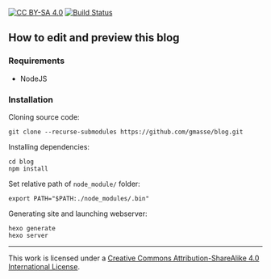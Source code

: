 [![CC BY-SA 4.0][cc-by-sa-shield]][cc-by-sa] [![Build Status](https://travis-ci.com/gmasse/blog.svg?branch=master)](https://travis-ci.com/gmasse/blog)

## How to edit and preview this blog

### Requirements
- NodeJS

### Installation
Cloning source code:
```
git clone --recurse-submodules https://github.com/gmasse/blog.git
```
Installing dependencies:
```
cd blog
npm install
```
Set relative path of `node_module/` folder:
```
export PATH="$PATH:./node_modules/.bin"
```
Generating site and launching webserver:
```
hexo generate
hexo server
```


--------------------------------------------------------
This work is licensed under a [Creative Commons Attribution-ShareAlike 4.0 International License][cc-by-sa].

[cc-by-sa]: http://creativecommons.org/licenses/by-sa/4.0/
[cc-by-sa-shield]: https://img.shields.io/badge/License-CC%20BY--SA%204.0-lightgrey.svg
